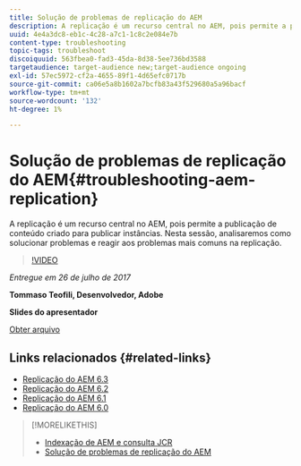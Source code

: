 ```yaml
---
title: Solução de problemas de replicação do AEM
description: A replicação é um recurso central no AEM, pois permite a publicação de conteúdo criado para publicar instâncias. Nesta sessão, analisaremos como solucionar problemas e reagir aos problemas mais comuns na replicação.
uuid: 4e4a3dc8-eb1c-4c28-a7c1-1c8c2e084e7b
content-type: troubleshooting
topic-tags: troubleshoot
discoiquuid: 563fbea0-fad3-45da-8d38-5ee736bd3588
targetaudience: target-audience new;target-audience ongoing
exl-id: 57ec5972-cf2a-4655-89f1-4d65efc0717b
source-git-commit: ca06e5a8b1602a7bcfb83a43f529680a5a96bacf
workflow-type: tm+mt
source-wordcount: '132'
ht-degree: 1%

---
```


# Solução de problemas de replicação do AEM{#troubleshooting-aem-replication}

A replicação é um recurso central no AEM, pois permite a publicação de conteúdo criado para publicar instâncias. Nesta sessão, analisaremos como solucionar problemas e reagir aos problemas mais comuns na replicação.

>[!VIDEO](https://video.tv.adobe.com/v/19282/?quality=9)

*Entregue em 26 de julho de 2017*

**Tommaso Teofili, Desenvolvedor, Adobe**

**Slides do apresentador**

[Obter arquivo](assets/aem-gems-troubleshooting-aem-replication.pdf)

## Links relacionados {#related-links}

* [Replicação do AEM 6.3](https://docs.adobe.com/docs/en/aem/6-3/deploy/configuring/replication.html)
* [Replicação do AEM 6.2](https://docs.adobe.com/docs/en/aem/6-2/deploy/configuring/replication.html)
* [Replicação do AEM 6.1](https://docs.adobe.com/docs/en/aem/6-1/deploy/configuring/replication.html)
* [Replicação do AEM 6.0](https://docs.adobe.com/docs/en/aem/6-0/deploy/configuring/replication.html)

>[!MORELIKETHIS]
>
>* [Indexação de AEM e consulta JCR](aem-indexing-jcr-query.md)
>* [Solução de problemas de replicação do AEM](aem-troubleshooting-aem-replication.md)

<!-- >>* [Adobe Experience Manager: AEM 6.x Maintenance Tasks](https://helpx.adobe.com/experience-manager/kt/eseminars/ccoo-aem-Aug-register.html) -->
